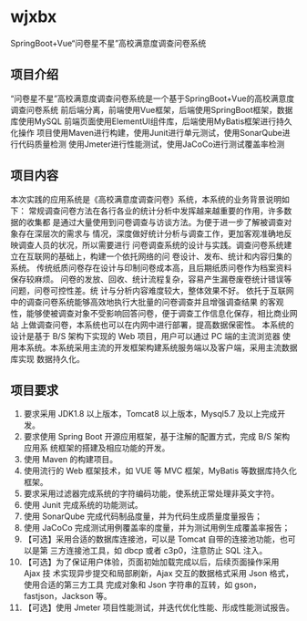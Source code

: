 # wjxbx

SpringBoot+Vue“问卷星不星”高校满意度调查问卷系统

## 项目介绍

“问卷星不星”高校满意度调查问卷系统是一个基于SpringBoot+Vue的高校满意度调查问卷系统
前后端分离，前端使用Vue框架，后端使用SpringBoot框架，数据库使用MySQL
前端页面使用ElementUI组件库，后端使用MyBatis框架进行持久化操作
项目使用Maven进行构建，使用Junit进行单元测试，使用SonarQube进行代码质量检测
使用Jmeter进行性能测试，使用JaCoCo进行测试覆盖率检测

## 项目内容

本次实践的应用系统是《高校满意度调查问卷》系统，本系统的业务背景说明如下：
常规调查问卷方法在各行各业的统计分析中发挥越来越重要的作用，许多数据的收集都
是通过大量使用到问卷调查与访谈方法。为便于进一步了解被调查对象存在深层次的需求与
情况，深度做好统计分析与调查工作，更加客观准确地反映调查人员的状况，所以需要进行
问卷调查系统的设计与实践。调查问卷系统建立在互联网的基础上，构建一个依托网络的问
卷设计、发布、统计和内容归集的系统。
传统纸质问卷存在设计与印制问卷成本高，且后期纸质问卷作为档案资料保存较麻烦。
问卷的发放、回收、统计流程复杂，容易产生漏卷废卷统计错误等问题，问卷可控性差。统
计与分析内容难度较大，整体效果不好。
依托于互联网中的调查问卷系统能够高效地执行大批量的问卷调查并且增强调查结果
的客观性，能够使被调查对象不受影响回答问卷，便于调查工作信息化保存，相比商业网站
上做调查问卷，本系统也可以在内网中进行部署，提高数据保密性。
本系统的设计是基于 B/S 架构下实现的 Web 项目，用户可以通过 PC 端的主流浏览器
使用本系统。本系统采用主流的开发框架构建系统服务端以及客户端，采用主流数据库实现
数据持久化。

## 项目要求

1. 要求采用 JDK1.8 以上版本，Tomcat8 以上版本，Mysql5.7 及以上完成开发。
2. 要求使用 Spring Boot 开源应用框架，基于注解的配置方式，完成 B/S 架构应用系
   统框架的搭建及相应功能的开发。
3. 使用 Maven 的构建项目。
4. 使用流行的 Web 框架技术，如 VUE 等 MVC 框架，MyBatis 等数据库持久化框架。
5. 要求采用过滤器完成系统的字符编码功能，使系统正常处理非英文字符。
6. 使用 Junit 完成系统的功能测试。
7. 使用 SonarQube 完成代码制品度量，并为代码生成质量度量报告；
8. 使用 JaCoCo 完成测试用例覆盖率的度量，并为测试用例生成覆盖率报告；
9. 【可选】采用合适的数据库连接池，可以是 Tomcat 自带的连接池功能，也可以是第
   三方连接池工具，如 dbcp 或者 c3p0，注意防止 SQL 注入。
10. 【可选】为了保证用户体验，页面初始加载完成以后，后续页面操作采用 Ajax 技
    术实现异步提交和局部刷新，Ajax 交互的数据格式采用 Json 格式，使用合适的第三方工具
    完成对象和 Json 字符串的互转，如 gson，fastjson，Jackson 等。
11. 【可选】使用 Jmeter 项目性能测试，并迭代优化性能、形成性能测试报告。
